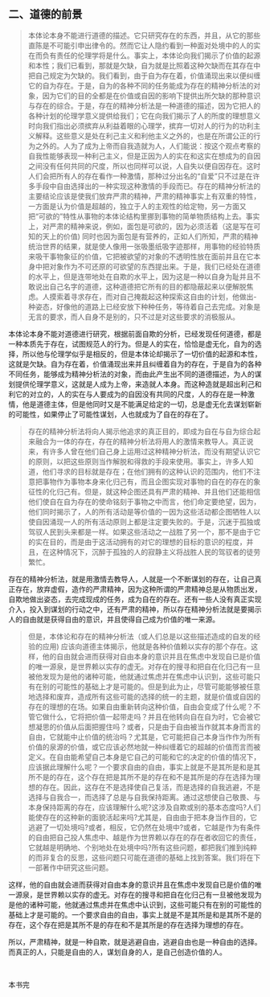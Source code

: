 <h2>二、道德的前景</h2><blockquote data-pid="MBYWiB4G">本体论本身不能进行道德的描述。它只研究存在的东西，并且，从它的那些直陈是不可能引申出律令的。然而它让人隐约看到一种面对处境中的人的实在而负有责任的伦理学将是什么。事实上，本体论向我们揭示了价值的起源和本性；我们已看到，那就是欠缺，自为就是比照着这种欠缺而在其存在中把自己规定为欠缺的。我们看到，由于自为存在着，价值涌现出来以便纠缠它的自为存在。于是，自为的各种不同的任务能成为存在的精神分析法的对象，因为它们的目的全都是在价值或自因的影响下提供出所欠缺的那种意识与存在的综合。于是，存在的精神分析法是一种道德的描述，因为它把人的各种计划的伦理学意义提供给我们；它在向我们揭示了人的所度的理想意义时向我们指出必须摈弃从利益着眼的心理学，摈弃一切对人的行为的功利主义解释。这些意义是处在利己主义和利他主义之外的，也是在所谓公正的行为之外的。人为了成为上帝而自我造就为人，人们能说：按这个观点考察的自我性能够表现一种利己主义，但是正因为人的实在和这实在想成为的自因之间没有任何共同的尺度，所以也同样可以说，人自失以便自因存在。这时人们会把所有人的存在看作一种激情，那种过分出名的“自爱”只不过是在许多手段中自由选择出的一种实现这种激情的手段而已。存在的精神分析法的主要结论应该是使我们放弃严肃的精神，严肃的精神事实上有双重的特性，一方面是认为价值是超越的，独立于人的主观性的给定物，另一方面又把“可欲的”特性从事物的本体论结构里挪到事物的简单物质结构上去。事实上，对严肃的精神来说，例如，面包是可欲的，因为必须活着（这是写在可知的天上的价值) 同时也因为面包是有营养的，正如人们所知，严肃的精神统治世界的结果，就是使人像用一张吸墨纸吸字迹那样，用事物的经验特质来吸干事物象征的价值，它把被欲望的对象的不透明性放在面前并且在它本身中把对象作为不可还原的可欲望的东西提出来。于是，我们已经处在道德的水平上，但是连带地处在自欺的水平上，因为这是一种以自身为耻并且不敢说出自己名字的道德，这种道德把它所有的目的都隐蔽起来以便解脱焦虑。人摸索着寻求存在，而对自己掩裁起这种探索这自由的计划，他做出-种姿态，好像他的道路上已经安放下种种任务，等待着自己去完成。对象是无言的要求，而人自身不是别的，只不过是对这些要求的消极服从。</blockquote><p data-pid="sa6HtHYk">本体论本身不能对道德进行研究，根据前面自欺的分析，已经发现任何道德，都是一种本质先于存在，试图规范人的行为。但是人的实在，恰恰是虚无化，自为的选择，所以他与伦理学似乎是相反的，但是本体论却揭示了一切价值的起源和本性，这就是欠缺。自为存在着，价值涌现出来并且纠缠着自为的存在，于是自为的各种不同任务，能够成为精神分析法的对象，而由此产生出不同的道德描述，为人的谋划提供伦理学意义，这就是人成为上帝，来造就人本身。而这种造就是超出利己和利它的对立的，人的实在与人要成为的自因没有共同的尺度，人的存在是一种激情，他是道德主体，但是他同时又是不能满足给定的一切，总是虚无化去谋划崭新的可能性，如果停止了可能性谋划，人也就成为了自在的存在了。</p><blockquote data-pid="GTVL2Xlt">存在的精神分析法将向人揭示他追求的真正目的，即成为自在与自为综合起来融合为一体的存在，存在的精神分析法将用人的激情来教导人。真正说来，有许多人曾在他们自己身上运用过这种精神分析法，而没有期望认识它的原则，以把这些原则当作解脱和得救的手段来使用。事实上，许多人知道，他们寻求的目标就是存在；在他们拥有的这种认识的范围内，他们不注意把事物作为事物本身来化归己有，而且企图实现对事物的自在的存在的象征性的化归己有。但是，就这种企图还具有严肃的精神、并且他们还能相信他们使自在自为存在的使命铭刻于事物之中而言，他们命定要绝望，因为，他们同时揭示了，人的所有活动是等价值的一因为这些活动都企图牺牲人以使自因涌现一人的所有活动原则上都是注定要失败的。于是，沉迷于孤独或驾驭人民到头来都是一样。如果这些活动之一战胜了另一个，那不是由于它的实在目的，而是由于这活动拥有的对它的理想的目标的意识的程度，并且，在这种情况下，沉醉于孤独的人的寂静主义将战胜人民的驾驭者的徒劳繁忙。</blockquote><p data-pid="MuiVq2fu">存在的精神分析法，就是用激情去教导人，人就是一个不断谋划的存在，让自己真正存在，放弃虚假，造作的严肃精神，因为这种所谓的严肃精神总是从物质出发，自欺地做出姿态，去完成现成的任务，成为自在的存在。还有一些人没有真正实现介入，投入到谋划的行动之中，还有严肃的精神，所以存在精神分析法就是要揭示人的自由就是获得自由的意识，并且使得自己成为价值的唯一来源。</p><blockquote data-pid="QUPPWYza">但是，本体论和存在的精神分析法（或人们总是以这些描述造成的自发的经验的应用) 应该向道德主体揭示，他就是各种价值赖以实存的那个存在。这样，他的自由就会进而获得对自由本身的意识并且在焦虑中发现自已是价值的唯一源泉，是世界赖以实存的虚无。对存在的搜寻和把自在化归己有一旦被他发现为是他的诸种可能，他就通过焦虑并在焦虑中认识到，这些可能只有在别的可能性的基础上才是可能的。但是到此为止，尽管可能能够被任意地选择和废弃，造成所有这些可能的选择的统一的主题，就是价值或自因的存在的理想的在场。如果自由重新转向这种价值，自由会变成了什么呢？不管它做什么，它将把价值一起带走吗？并且在他转向自在自为时，它会被它想凝思的价值从后面把握住吗？或者，只是由于自由被当作就其本身而言的自由，它就能中止价值的统治吗？尤其是，它可能把自己本身当作作为所有价值的泉源的价值，或它应该必然地就一种纠缠着它的超越的价值而言而被定义。在自由能希望自己本身是它自己的可能和它的决定的价值的情况下，应该据此理解什么呢？一个要求自由的自由，事实上就是不是其所是和是其所不是的存在，这个存在把是其所不是的存在和不是其所是的存在选择为理想的存在。因此，这存在不是选择使自己复活，而是选择的自我逃避，不是选择与自我合一，而选择了总是与自我保持距离。通过这想使自己敬畏、与本身保持距离的存在，应该理解什么呢?这涉及自欺或别的基本态度吗?人们能使存在的这种新的面貌活起来吗?尤其是，自由由于把本身当作目的，它逃避了一切处境吗?或者，相反，它仍然在处境中?或者，它越是作为有条件的自由把自己投人焦虑中、越是作为世界赖以存在的存在者收回它的责任，它就越是明确地、个别地处在处境中吗?所有这些问题，都把我们推到纯粹的而非复合的反思，这些问题只可能在道德的基础上找到答案。我们将在下一部著作中研究这些问题。</blockquote><p data-pid="ZC4dSMSr">这样，他的自由就会进而获得对自由本身的意识并且在焦虑中发现自已是价值的唯一源泉，是世界赖以实存的虚无。对存在的搜寻和把自在化归己有一旦被他发现为是他的诸种可能，他就通过焦虑并在焦虑中认识到，这些可能只有在别的可能性的基础上才是可能的。一个要求自由的自由，事实上就是不是其所是和是其所不是的存在，这个存在把是其所不是的存在和不是其所是的存在选择为理想的存在。</p><p data-pid="BCxtM0ri">所以，严肃精神，就是一种自欺，就是逃避自由，逃避自由也是一种自由的选择。而真正的人，只能是自由的人，谋划自身的人，是自己创造价值的人。</p><p><br></p><p data-pid="j09saBom">本书完</p><p></p><p></p><p></p><p></p><p></p><p></p><p></p><p></p><p></p><p></p><p></p><p></p><p></p><p></p><p></p><p></p><p></p>